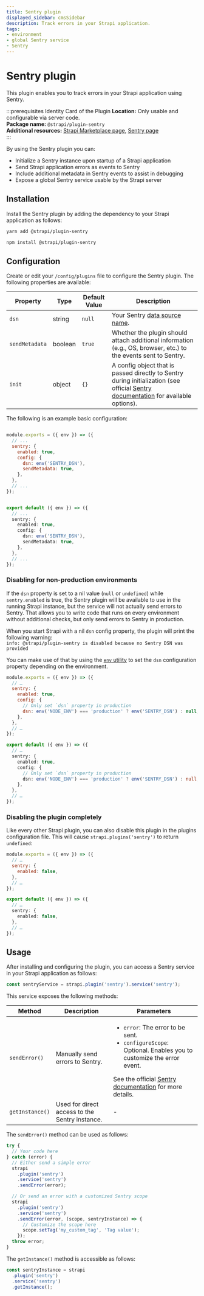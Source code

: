 ```yaml
---
title: Sentry plugin
displayed_sidebar: cmsSidebar
description: Track errors in your Strapi application.
tags:
- environment
- global Sentry service
- Sentry 
---
```


# Sentry plugin

This plugin enables you to track errors in your Strapi application using Sentry.

:::prerequisites Identity Card of the Plugin
<Icon name="navigation-arrow"/> **Location:** Only usable and configurable via server code.<br/>
<Icon name="package"/> **Package name:** `@strapi/plugin-sentry`  <br/>
<Icon name="plus-square"/> **Additional resources:** [Strapi Marketplace page](https://market.strapi.io/plugins/@strapi-plugin-sentry), [Sentry page](https://sentry.io/) <br/>
:::

By using the Sentry plugin you can:

* Initialize a Sentry instance upon startup of a Strapi application
* Send Strapi application errors as events to Sentry
* Include additional metadata in Sentry events to assist in debugging
* Expose a global Sentry service usable by the Strapi server

## Installation

Install the Sentry plugin by adding the dependency to your Strapi application as follows:

<Tabs groupId="yarn-npm">

<TabItem value="yarn" label="yarn">

```bash
yarn add @strapi/plugin-sentry
```

</TabItem>

<TabItem value="npm" label="npm">

```bash
npm install @strapi/plugin-sentry
```

</TabItem>

</Tabs>

## Configuration

Create or edit your `/config/plugins` file to configure the Sentry plugin. The following properties are available:

| Property | Type | Default Value | Description |
| -------- | ---- | ------------- |------------ |
| `dsn` | string | `null` | Your Sentry [data source name](https://docs.sentry.io/product/sentry-basics/dsn-explainer/). |
| `sendMetadata` | boolean | `true` | Whether the plugin should attach additional information (e.g., OS, browser, etc.) to the events sent to Sentry. |
| `init` | object | `{}` | A config object that is passed directly to Sentry during initialization (see official [Sentry documentation](https://docs.sentry.io/platforms/node/configuration/options/) for available options). |

The following is an example basic configuration:

<Tabs groupId="js-ts">

<TabItem value="javascript" label="JavaScript">

```js title="/config/plugins.js"

module.exports = ({ env }) => ({
  // ...
  sentry: {
    enabled: true,
    config: {
      dsn: env('SENTRY_DSN'),
      sendMetadata: true,
    },
  },
  // ...
});
```

</TabItem>

<TabItem value="typescript" label="TypeScript">

```ts title="/config/plugins.ts"

export default ({ env }) => ({
  // ...
  sentry: {
    enabled: true,
    config: {
      dsn: env('SENTRY_DSN'),
      sendMetadata: true,
    },
  },
  // ...
});
```

</TabItem>

</Tabs>

### Disabling for non-production environments

If the `dsn` property is set to a nil value (`null` or `undefined`) while `sentry.enabled` is true, the Sentry plugin will be available to use in the running Strapi instance, but the service will not actually send errors to Sentry. That allows you to write code that runs on every environment without additional checks, but only send errors to Sentry in production.

When you start Strapi with a nil `dsn` config property, the plugin will print the following warning:<br/>`info: @strapi/plugin-sentry is disabled because no Sentry DSN was provided`

You can make use of that by using the [`env` utility](/dev-docs/configurations/guides/access-cast-environment-variables) to set the `dsn` configuration property depending on the environment.

<Tabs groupId="js-ts">

<TabItem value="javascript" label="JavaScript">

```js title="/config/plugins.js"
module.exports = ({ env }) => ({
  // …
  sentry: {
    enabled: true,
    config: {
      // Only set `dsn` property in production
      dsn: env('NODE_ENV') === 'production' ? env('SENTRY_DSN') : null,
    },
  },
  // …
});
```

</TabItem>

<TabItem value="typescript" label="TypeScript">

```ts title="/config/plugins.ts"
export default ({ env }) => ({
  // …
  sentry: {
    enabled: true,
    config: {
      // Only set `dsn` property in production
      dsn: env('NODE_ENV') === 'production' ? env('SENTRY_DSN') : null,
    },
  },
  // …
});
```

</TabItem>

</Tabs>

### Disabling the plugin completely

Like every other Strapi plugin, you can also disable this plugin in the plugins configuration file. This will cause `strapi.plugins('sentry')` to return `undefined`:

<Tabs groupId="js-ts">

<TabItem value="javascript" label="JavaScript">

```js title="/config/plugins.js"
module.exports = ({ env }) => ({
  // …
  sentry: {
    enabled: false,
  },
  // …
});
```

</TabItem>

<TabItem value="typescript" label="TypeScript">

```ts title="/config/plugins.ts"
export default ({ env }) => ({
  // …
  sentry: {
    enabled: false,
  },
  // …
});
```

</TabItem>
</Tabs>

## Usage

After installing and configuring the plugin, you can access a Sentry service in your Strapi application as follows:

```js
const sentryService = strapi.plugin('sentry').service('sentry');
```

This service exposes the following methods:

| Method | Description | Parameters |
| ------ | ----------- | ---------- |
| `sendError()` | Manually send errors to Sentry. | <ul><li><code>error</code>: The error to be sent.</li><li><code>configureScope</code>: Optional. Enables you to customize the error event.</li></ul> See the official [Sentry documentation](https://docs.sentry.io/platforms/node/enriching-events/scopes/#configuring-the-scope) for more details. |
| `getInstance()` | Used for direct access to the Sentry instance. | - |

The `sendError()` method can be used as follows:

```js
try {
  // Your code here
} catch (error) {
  // Either send a simple error
  strapi
    .plugin('sentry')
    .service('sentry')
    .sendError(error);

  // Or send an error with a customized Sentry scope
  strapi
    .plugin('sentry')
    .service('sentry')
    .sendError(error, (scope, sentryInstance) => {
      // Customize the scope here
      scope.setTag('my_custom_tag', 'Tag value');
    });
  throw error;
}
```

The `getInstance()` method is accessible as follows:

```js
const sentryInstance = strapi
  .plugin('sentry')
  .service('sentry')
  .getInstance();
```
